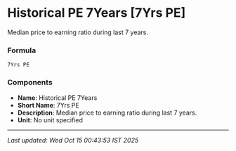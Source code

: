 # Historical PE 7Years [7Yrs PE]
Median price to earning ratio during last 7 years.

### Formula
```text
7Yrs PE
```


### Components
- **Name**: Historical PE 7Years
- **Short Name**: 7Yrs PE
- **Description**: Median price to earning ratio during last 7 years.
- **Unit**: No unit specified

---
*Last updated: Wed Oct 15 00:43:53 IST 2025*
